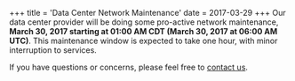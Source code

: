 +++
title = 'Data Center Network Maintenance'
date = 2017-03-29
+++
Our data center provider will be doing some pro-active network maintenance, **March 30, 2017 starting at 01:00 AM CDT (March 30, 2017 at 06:00 AM UTC)**. This maintenance window is expected to take one hour, with minor interruption to services.

If you have questions or concerns, please feel free to [contact us](https://madscitech.com/about/contact/).